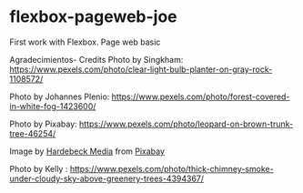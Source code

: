 # flexbox-pageweb-joe
First work with Flexbox. Page web basic






Agradecimientos- Credits
Photo by Singkham: https://www.pexels.com/photo/clear-light-bulb-planter-on-gray-rock-1108572/

Photo by Johannes Plenio: https://www.pexels.com/photo/forest-covered-in-white-fog-1423600/

Photo by Pixabay: https://www.pexels.com/photo/leopard-on-brown-trunk-tree-46254/

Image by <a href="https://pixabay.com/users/15079075-15079075/?utm_source=link-attribution&utm_medium=referral&utm_campaign=image&utm_content=5129717">Hardebeck Media</a> from <a href="https://pixabay.com//?utm_source=link-attribution&utm_medium=referral&utm_campaign=image&utm_content=5129717">Pixabay</a>

Photo by Kelly    : https://www.pexels.com/photo/thick-chimney-smoke-under-cloudy-sky-above-greenery-trees-4394367/
